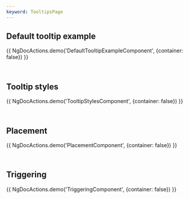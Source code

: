 ```yaml
---
keyword: TooltipsPage
---
```


## Default tooltip example

{{ NgDocActions.demo('DefaultTooltipExampleComponent', {container: false}) }}

```angular-html file="./default-tooltip-example/default-tooltip-example.component.html" group="DefaultTooltipExampleComponent" name="html"

```

```angular-ts file="./default-tooltip-example/default-tooltip-example.component.ts" group="DefaultTooltipExampleComponent" name="typescript"

```

## Tooltip styles

{{ NgDocActions.demo('TooltipStylesComponent', {container: false}) }}

```angular-html file="./tooltip-styles/tooltip-styles.component.html" group="TooltipStylesComponent" name="html"

```

```angular-ts file="./tooltip-styles/tooltip-styles.component.ts" group="TooltipStylesComponent" name="typescript"

```

## Placement

{{ NgDocActions.demo('PlacementComponent', {container: false}) }}

```angular-html file="./placement/placement.component.html" group="PlacementComponent" name="html"

```

```angular-ts file="./placement/placement.component.ts" group="PlacementComponent" name="typescript"

```

## Triggering

{{ NgDocActions.demo('TriggeringComponent', {container: false}) }}

```angular-html file="./triggering/triggering.component.html" group="TriggeringComponent" name="html"

```

```angular-ts file="./triggering/triggering.component.ts" group="TriggeringComponent" name="typescript"

```
